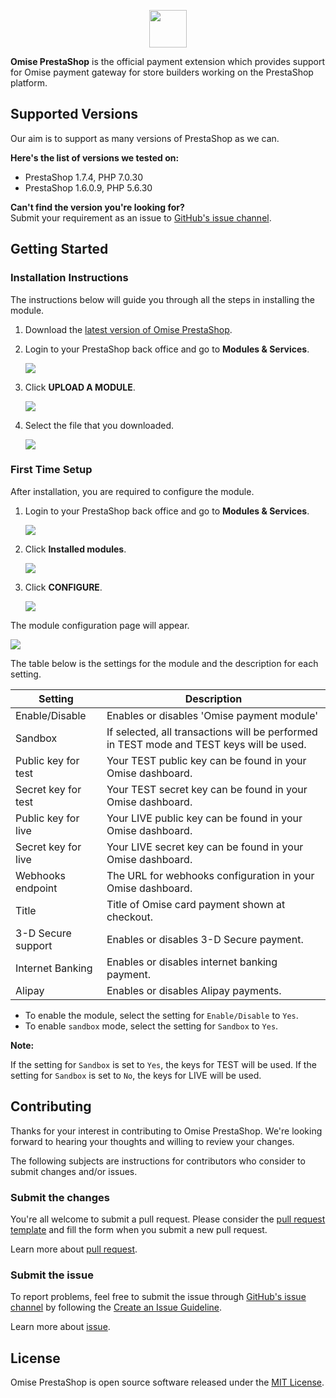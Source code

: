 <p align="center"><a href='https://www.omise.co'><img src='https://cdn.omise.co/assets/omise-logo-with-text.svg' height='60'></a></p>

**Omise PrestaShop** is the official payment extension which provides support for Omise payment gateway for store builders working on the PrestaShop platform.

## Supported Versions

Our aim is to support as many versions of PrestaShop as we can.  

**Here's the list of versions we tested on:**

- PrestaShop 1.7.4, PHP 7.0.30
- PrestaShop 1.6.0.9, PHP 5.6.30

**Can't find the version you're looking for?**  
Submit your requirement as an issue to [GitHub's issue channel](https://github.com/omise/omise-prestashop/issues).

## Getting Started

### Installation Instructions

The instructions below will guide you through all the steps in installing the module.

1. Download the [latest version of Omise PrestaShop](https://github.com/omise/omise-prestashop/releases/download/v1.7.3/omise-prestashop-v1.7.3.zip).

2. Login to your PrestaShop back office and go to **Modules & Services**.

    ![](https://user-images.githubusercontent.com/4145121/33422261-b097cbc2-d5e7-11e7-8270-f2e20cc2ad68.png)

3. Click **UPLOAD A MODULE**.

    ![](https://user-images.githubusercontent.com/4145121/33428747-b0f73aa2-d5fc-11e7-93c1-2ada62d88e2c.png)

4. Select the file that you downloaded.

    ![](https://user-images.githubusercontent.com/4145121/33428763-bb96fccc-d5fc-11e7-8810-2b9f618b999b.png)

### First Time Setup

After installation, you are required to configure the module.

1. Login to your PrestaShop back office and go to **Modules & Services**.

    ![](https://user-images.githubusercontent.com/4145121/33422261-b097cbc2-d5e7-11e7-8270-f2e20cc2ad68.png)

2. Click **Installed modules**.

    ![](https://user-images.githubusercontent.com/4145121/33425834-837cb688-d5f2-11e7-8086-96b615cab1a8.png)

3. Click **CONFIGURE**.

    ![](https://user-images.githubusercontent.com/4145121/33425839-8ab131f4-d5f2-11e7-9514-39694a6f6fee.png)

The module configuration page will appear.

![](https://user-images.githubusercontent.com/4145121/33425845-8e2d6aa0-d5f2-11e7-95c7-0f91baf91857.png)

The table below is the settings for the module and the description for each setting.

| Setting             | Description                                                                              |
| ------------------- | -----------------------------------------------------------------------------------------|
| Enable/Disable      | Enables or disables 'Omise payment module'                                               |
| Sandbox             | If selected, all transactions will be performed in TEST mode and TEST keys will be used. |
| Public key for test | Your TEST public key can be found in your Omise dashboard.                               |
| Secret key for test | Your TEST secret key can be found in your Omise dashboard.                               |
| Public key for live | Your LIVE public key can be found in your Omise dashboard.                               |
| Secret key for live | Your LIVE secret key can be found in your Omise dashboard.                               |
| Webhooks endpoint   | The URL for webhooks configuration in your Omise dashboard.                              |
| Title               | Title of Omise card payment shown at checkout.                                           |
| 3-D Secure support  | Enables or disables 3-D Secure payment.                                                  |
| Internet Banking    | Enables or disables internet banking payment.                                            |
| Alipay              | Enables or disables Alipay payments.                                                     |

- To enable the module, select the setting for `Enable/Disable` to `Yes`.
- To enable `sandbox` mode, select the setting for `Sandbox` to `Yes`.

**Note:**

If the setting for `Sandbox` is set to `Yes`, the keys for TEST will be used. If the setting for `Sandbox` is set to `No`, the keys for LIVE will be used.

## Contributing

Thanks for your interest in contributing to Omise PrestaShop. We're looking forward to hearing your thoughts and willing to review your changes.

The following subjects are instructions for contributors who consider to submit changes and/or issues.

### Submit the changes

You're all welcome to submit a pull request. Please consider the [pull request template](https://github.com/omise/omise-prestashop/blob/master/.github/PULL_REQUEST_TEMPLATE.md) and fill the form when you submit a new pull request.

Learn more about [pull request](https://help.github.com/articles/about-pull-requests).

### Submit the issue

To report problems, feel free to submit the issue through [GitHub's issue channel](https://github.com/omise/omise-prestashop/issues) by following the [Create an Issue Guideline](https://guides.github.com/activities/contributing-to-open-source/#contributing).

Learn more about [issue](https://guides.github.com/features/issues).

## License

Omise PrestaShop is open source software released under the [MIT License](https://github.com/omise/omise-prestashop/blob/master/LICENSE).
